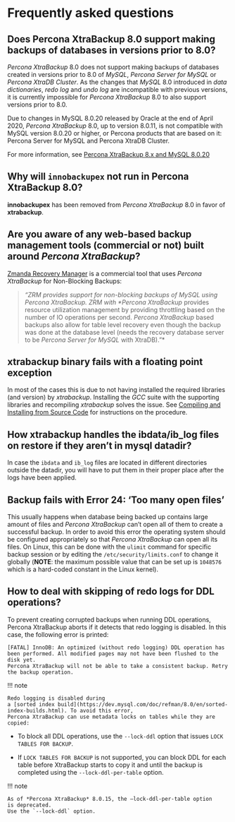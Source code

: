 # Frequently asked questions

## Does Percona XtraBackup 8.0 support making backups of databases in versions prior to 8.0?

*Percona XtraBackup* 8.0 does not support making backups of databases
created in versions prior to 8.0 of *MySQL*, *Percona Server for MySQL* or
*Percona XtraDB Cluster*. As the changes that *MySQL* 8.0 introduced
in *data dictionaries*, *redo log* and *undo log* are incompatible
with previous versions, it is currently impossible for *Percona XtraBackup*
8.0 to also support versions prior to 8.0.

Due to changes in MySQL 8.0.20 released by Oracle at the end of April 2020,
*Percona XtraBackup* 8.0, up to version 8.0.11, is not compatible with
MySQL version 8.0.20 or
higher, or Percona products that are based on it: Percona Server for MySQL
and
Percona XtraDB Cluster.

For more information,
see [Percona XtraBackup 8.x and MySQL 8.0.20](https://www.percona.com/blog/2020/04/28/percona-xtrabackup-8-x-and-mysql-8-0-20/)

## Why will `innobackupex` not run in Percona XtraBackup 8.0?

**innobackupex** has been removed from *Percona XtraBackup*
8.0 in favor of **xtrabackup**.

## Are you aware of any web-based backup management tools (commercial or not) built around *Percona XtraBackup*?

[Zmanda Recovery Manager](http://www.zmanda.com/zrm-mysql-enterprise.html)
is a commercial tool that uses *Percona XtraBackup* for Non-Blocking Backups:

> *“ZRM provides support for non-blocking backups of MySQL using Percona
> XtraBackup. ZRM with \*Percona XtraBackup* provides resource utilization
> management by providing throttling based on the number of IO operations
> per
> second. *Percona XtraBackup* based backups also allow for table level
> recovery
> even though the backup was done at the database level (needs the recovery
> database server to be *Percona Server for MySQL* with XtraDB).”\*

## xtrabackup binary fails with a floating point exception

In most of the cases this is due to not having installed the required
libraries
(and version) by *xtrabackup*. Installing the *GCC* suite with the
supporting
libraries and recompiling *xtrabackup* solves the issue. See
[Compiling and Installing from Source Code](https://docs.percona.com/percona-xtrabackup/latest/installation/compiling_xtrabackup.html) for instructions on the
procedure.

## How xtrabackup handles the ibdata/ib_log files on restore if they aren’t in mysql datadir?

In case the `ibdata` and `ib_log` files are located in different
directories outside the datadir, you will have to put them in their
proper
place after the logs have been applied.

## Backup fails with Error 24: ‘Too many open files’

This usually happens when database being backed up contains large amount of
files and *Percona XtraBackup* can’t open all of them to create a
successful
backup. In order to avoid this error the operating system should be
configured
appropriately so that *Percona XtraBackup* can open all its files. On
Linux,
this can be done with the `ulimit` command for specific backup session or
by
editing the `/etc/security/limits.conf` to change it globally (**NOTE**:
the maximum possible value that can be set up is `1048576` which is a
hard-coded constant in the Linux kernel).

## How to deal with skipping of redo logs for DDL operations?

To prevent creating corrupted backups when running DDL operations,
Percona XtraBackup aborts if it detects that redo logging is disabled.
In this case, the following error is printed:

```{.text .no-copy}
[FATAL] InnoDB: An optimized (without redo logging) DDL operation has been performed. All modified pages may not have been flushed to the disk yet.
Percona XtraBackup will not be able to take a consistent backup. Retry the backup operation.
```

!!! note
   
    Redo logging is disabled during
    a [sorted index build](https://dev.mysql.com/doc/refman/8.0/en/sorted-index-builds.html). To avoid this error,
    Percona XtraBackup can use metadata locks on tables while they are copied:

* To block all DDL operations, use the `--lock-ddl` option
  that issues `LOCK TABLES FOR BACKUP`.


* If `LOCK TABLES FOR BACKUP` is not supported,
  you can block DDL for each table
  before XtraBackup starts to copy it
  and until the backup is completed
  using the `--lock-ddl-per-table` option.

!!! note
   
    As of *Percona XtraBackup* 8.0.15, the –lock-ddl-per-table option
    is deprecated.
    Use the `--lock-ddl` option.



